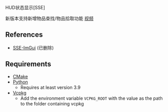 HUD状态显示[SSE]


新版本支持新增物品查找/物品拾取功能 [视频](https://www.bilibili.com/video/BV1bu411c7eX)

## References
* [SSE-ImGui](https://github.com/ryobg/sse-imgui) (已删除)

## Requirements
* [CMake](https://cmake.org/)
* [Python](https://www.python.org/)
	* Requires at least version 3.9
* [Vcpkg](https://github.com/microsoft/vcpkg)
	* Add the environment variable `VCPKG_ROOT` with the value as the path to the folder containing vcpkg
